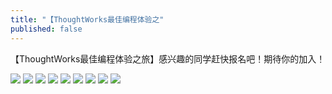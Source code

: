 ```yaml
---
title: "【ThoughtWorks最佳编程体验之"
published: false
---
```

【ThoughtWorks最佳编程体验之旅】感兴趣的同学赶快报名吧！期待你的加入！

![](./1.jpg)
![](./2.jpg)
![](./3.jpg)
![](./4.jpg)
![](./5.jpg)
![](./6.jpg)
![](./7.jpg)
![](./8.jpg)
![](./9.jpg)
